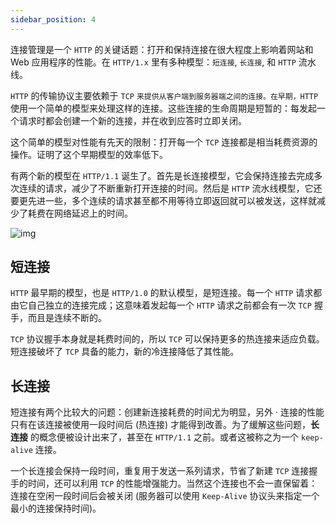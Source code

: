 ```yaml
---
sidebar_position: 4
---
```


连接管理是一个 `HTTP` 的关键话题：打开和保持连接在很大程度上影响着网站和 Web 应用程序的性能。在 `HTTP/1.x` 里有多种模型：`短连接`, `长连接`, 和 `HTTP` 流水线。

`HTTP` 的传输协议主要依赖于 `TCP` `来提供从客户端到服务器端之间的连接。在早期，HTTP` 使用一个简单的模型来处理这样的连接。这些连接的生命周期是短暂的：每发起一个请求时都会创建一个新的连接，并在收到应答时立即关闭。

这个简单的模型对性能有先天的限制：打开每一个 `TCP` 连接都是相当耗费资源的操作。证明了这个早期模型的效率低下。

有两个新的模型在 `HTTP/1.1` 诞生了。首先是长连接模型，它会保持连接去完成多次连续的请求，减少了不断重新打开连接的时间。然后是 `HTTP` 流水线模型，它还要更先进一些，多个连续的请求甚至都不用等待立即返回就可以被发送，这样就减少了耗费在网络延迟上的时间。

![img](https://developer.mozilla.org/en-US/docs/Web/HTTP/Connection_management_in_HTTP_1.x/http1_x_connections.png)

## 短连接

`HTTP` 最早期的模型，也是 `HTTP/1.0` 的默认模型，是短连接。每一个 `HTTP` 请求都由它自己独立的连接完成；这意味着发起每一个 `HTTP` 请求之前都会有一次 `TCP` 握手，而且是连续不断的。

`TCP` 协议握手本身就是耗费时间的，所以 `TCP` 可以保持更多的热连接来适应负载。短连接破坏了 `TCP` 具备的能力，新的冷连接降低了其性能。

## 长连接

短连接有两个比较大的问题：创建新连接耗费的时间尤为明显，另外 · 连接的性能只有在该连接被使用一段时间后 (热连接) 才能得到改善。为了缓解这些问题，**长连接** 的概念便被设计出来了，甚至在 `HTTP/1.1` 之前。或者这被称之为一个 `keep-alive` 连接。

一个长连接会保持一段时间，重复用于发送一系列请求，节省了新建 `TCP` 连接握手的时间，还可以利用 `TCP` 的性能增强能力。当然这个连接也不会一直保留着：连接在空闲一段时间后会被关闭 (服务器可以使用 `Keep-Alive` 协议头来指定一个最小的连接保持时间)。

